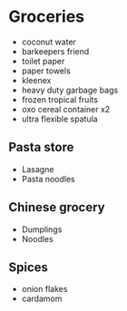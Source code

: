 # Groceries

- coconut water
- barkeepers friend
- toilet paper
- paper towels
- kleenex
- heavy duty garbage bags
- frozen tropical fruits
- oxo cereal container x2
- ultra flexible spatula

## Pasta store

- Lasagne
- Pasta noodles

## Chinese grocery

- Dumplings
- Noodles

## Spices

- onion flakes
- cardamom
